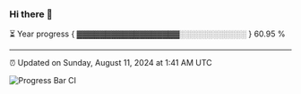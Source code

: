 ### Hi there 👋

⏳ Year progress { ▓▓▓▓▓▓▓▓▓▓▓▓▓▓▓▓▓▓░░░░░░░░░░░░ } 60.95 %

---

⏰ Updated on Sunday, August 11, 2024 at 1:41 AM UTC

![Progress Bar CI](https://github.com/arthurbuhl/arthurbuhl/workflows/Progress%20Bar%20CI/badge.svg)
